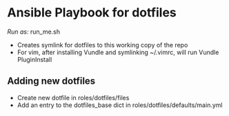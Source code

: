 # Ansible Playbook for dotfiles

*Run as:*
run_me.sh

- Creates symlink for dotfiles to this working copy of the repo
- For vim, after installing Vundle and symlinking ~/.vimrc, will run Vundle
  PluginInstall

## Adding new dotfiles

- Create new dotfile in roles/dotfiles/files
- Add an entry to the dotfiles_base dict in roles/dotfiles/defaults/main.yml
